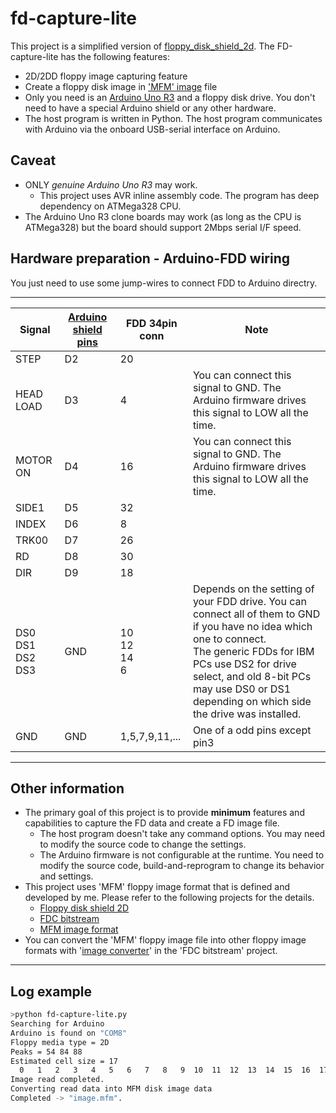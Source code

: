 # fd-capture-lite

This project is a simplified version of [floppy_disk_shield_2d](https://github.com/yas-sim/floppy_disk_shield_2d).
The FD-capture-lite has the following features:
- 2D/2DD floppy image capturing feature
- Create a floppy disk image in ['MFM' image](https://github.com/yas-sim/fdc_bitstream#mfm-image-data-format) file
- Only you need is an [Arduino Uno R3](https://docs.arduino.cc/hardware/uno-rev3) and a floppy disk drive. You don't need to have a special Arduino shield or any other hardware.
- The host program is written in Python. The host program communicates with Arduino via the onboard USB-serial interface on Arduino.

## Caveat
- ONLY *genuine Arduino Uno R3* may work.
    - This project uses AVR inline assembly code. The program has deep dependency on ATMega328 CPU.
- The Arduino Uno R3 clone boards may work (as long as the CPU is ATMega328) but the board should support 2Mbps serial I/F speed.

## Hardware preparation - Arduino-FDD wiring
You just need to use some jump-wires to connect FDD to Arduino directry.

----
|Signal|[Arduino shield pins](https://docs.arduino.cc/static/6ec5e4c2a6c0e9e46389d4f6dc924073/2f891/Pinout-UNOrev3_latest.png)|FDD 34pin conn|Note|
|---|---|---|---|
|STEP|D2|20||
|HEAD LOAD|D3|4|You can connect this signal to GND. The Arduino firmware drives this signal to LOW all the time.|
|MOTOR ON|D4|16|You can connect this signal to GND. The Arduino firmware drives this signal to LOW all the time.|
|SIDE1|D5|32||
|INDEX|D6|8||
|TRK00|D7|26||
|RD|D8|30||
|DIR|D9|18||
|DS0<br>DS1<br>DS2<br>DS3|GND|10<br>12<br>14<br>6|Depends on the setting of your FDD drive. You can connect all of them to GND if you have no idea which one to connect.<br>The generic FDDs for IBM PCs use DS2 for drive select, and old 8-bit PCs may use DS0 or DS1 depending on which side the drive was installed.|
|GND|GND|1,5,7,9,11,...|One of a odd pins except pin3|

------------------------
## Other information
- The primary goal of this project is to provide **minimum** features and capabilities to capture the FD data and create a FD image file.
    - The host program doesn't take any command options. You may need to modify the source code to change the settings.
    - The Arduino firmware is not configurable at the runtime. You need to modify the source code, build-and-reprogram to change its behavior and settings.
- This project uses 'MFM' floppy image format that is defined and developed by me. Please refer to the following projects for the details.
    - [Floppy disk shield 2D](https://github.com/yas-sim/floppy_disk_shield_2d)
    - [FDC bitstream](https://github.com/yas-sim/fdc_bitstream)
    - [MFM image format](https://github.com/yas-sim/fdc_bitstream#mfm-image-data-format)
- You can convert the 'MFM' floppy image file into other floppy image formats with '[image converter](https://github.com/yas-sim/fdc_bitstream/tree/master/image_converter)' in the 'FDC bitstream' project.

------------------------

## Log example
~~~sh
>python fd-capture-lite.py
Searching for Arduino
Arduino is found on "COM8"
Floppy media type = 2D
Peaks = 54 84 88
Estimated cell size = 17
  0   1   2   3   4   5   6   7   8   9  10  11  12  13  14  15  16  17  18  19  20  21  22  23  24  25  26  27  28  29  30  31  32  33  34  35  36  37  38  39  40  41  42  43  44  45  46  47  48  49  50  51  52  53  54  55  56  57  58  59  60  61  62  63  64  65  66  67  68  69  70  71  72  73  74  75  76  77  78  79
Image read completed.
Converting read data into MFM disk image data
Completed -> "image.mfm".
~~~
